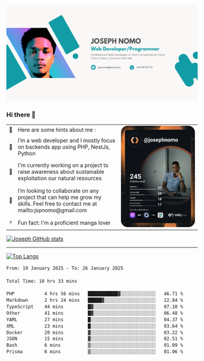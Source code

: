 ![Banner of my profile!](/Joseph_NOMO_NEW.png "Banner")

### Hi there 👋

<!--- | --  | 👋  | Here are some hints about me :                                                                                                 | <td rowspan=6><img src="/devcard.svg" width="400" alt="Joseph NOMO's Dev Card"/></td> |
| --- | --- | ------------------------------------------------------------------------------------------------------------------------------ | ------------------------------------------------------------------------------------- |
| --  | 🔭  | I’m a web developer and I mostly focus on backends app using PHP, NestJs, Python                                               |
| --  | 🦁  | I'm currently working on a project to raise awareness about sustainable exploitation our natural resources                     |
| --  | 👯  | I’m looking to collaborate on any project that can help me grow my skills. Feel free to contact me at mailto:jspnomo@gmail.com |
| --  | ⚡  | Fun fact: I'm a proficient manga lover                                                                                         |
--->

<table>
    <tr>
        <td width="1%">👋</td>
        <td width="55%">Here are some hints about me :</td>
        <td rowspan=6 width="44%"><img src="/devcard.svg" width="400" alt="Joseph NOMO's Dev Card"/></td>
    </tr>
    <tr>
        <td>🔭</td>
        <td>I’m a web developer and I mostly focus on backends app using PHP, NestJs, Python</td>
    </tr>
    <tr>
        <td>🦁</td>
        <td>I'm currently working on a project to raise awareness about sustainable exploitation our natural resources</td>
    </tr>
    <tr>
        <td>👯</td>
        <td>I’m looking to collaborate on any project that can help me grow my skills. Feel free to contact me at mailto:jspnomo@gmail.com</td>
    </tr>
    <tr>
        <td>⚡</td>
        <td>Fun fact: I'm a proficient manga lover</td>
    </tr>

</table>

[![Joseph GitHub stats](https://github-readme-stats-seven-sigma-53.vercel.app/api?username=Jspascal)](https://github.com/Jspascal/github-readme-stats)

---

[![Top Langs](https://github-readme-stats-seven-sigma-53.vercel.app/api/top-langs/?username=Jspascal&layout=compact)](https://github.com/Jspascal/github-readme-stats)

<!--START_SECTION:waka-->

```txt
From: 19 January 2025 - To: 26 January 2025

Total Time: 10 hrs 33 mins

PHP           4 hrs 56 mins   ███████████▓░░░░░░░░░░░░░   46.71 %
Markdown      2 hrs 24 mins   █████▓░░░░░░░░░░░░░░░░░░░   22.84 %
TypeScript    44 mins         █▓░░░░░░░░░░░░░░░░░░░░░░░   07.10 %
Other         41 mins         █▓░░░░░░░░░░░░░░░░░░░░░░░   06.48 %
YAML          27 mins         █░░░░░░░░░░░░░░░░░░░░░░░░   04.37 %
XML           23 mins         █░░░░░░░░░░░░░░░░░░░░░░░░   03.64 %
Docker        20 mins         ▓░░░░░░░░░░░░░░░░░░░░░░░░   03.22 %
JSON          15 mins         ▓░░░░░░░░░░░░░░░░░░░░░░░░   02.51 %
Bash          6 mins          ▒░░░░░░░░░░░░░░░░░░░░░░░░   01.09 %
Prisma        6 mins          ▒░░░░░░░░░░░░░░░░░░░░░░░░   01.06 %
```

<!--END_SECTION:waka-->
